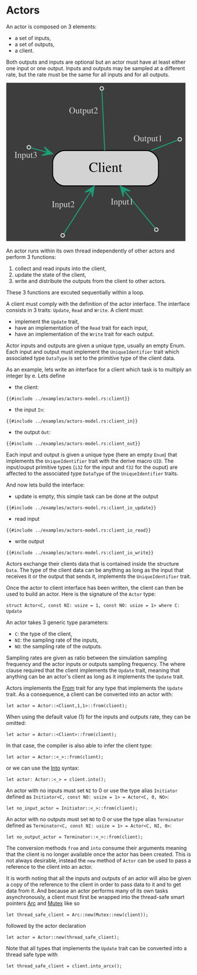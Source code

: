 # Actors

An actor is composed on 3 elements:

 * a set of inputs,
 * a set of outputs,
 * a client.

 Both outputs and inputs are optional but an actor must have at least either one input or one output.
 Inputs and outputs may be sampled at a different rate, but the rate must be the same for all inputs and for all outputs.

 ![Gmt actors](actor-model.svg)

An actor runs within its own thread independently of other actors and perform 3 functions:

 1. collect and read inputs into the client,
 2. update the state of the client,
 3. write and distribute the outputs from the client to other actors.

These 3 functions are excuted sequentially within a loop.

A client must comply with the definition of the actor interface.
The interface consists in 3 traits: `Update`, `Read` and `Write`.
A client must:
 * implement the `Update` trait,
 * have an implementation of the `Read` trait for each input,
 * have an implementation of the `Write` trait for each output.

Actor inputs and outputs are given a unique type, usually an empty Enum.
Each input and output must implement the `UniqueIdentifier` trait which associated type `DataType` is set to the primitive type of the client data.

As an example, lets write an interface for a client which task is to multiply an integer by e.
 Lets define
 
  * the client:
 ```rust,no_run,noplayground
{{#include ../examples/actors-model.rs:client}}
 ```
  * the input `In`:
 ```rust,no_run,noplayground
{{#include ../examples/actors-model.rs:client_in}}
 ```
   * the output `Out`:
 ```rust,no_run,noplayground
{{#include ../examples/actors-model.rs:client_out}}
 ```
Each input and output is given a unique type (here an empty `Enum`) that implements the `UniqueIdentifier` trait with the derive macro `UID`. 
The input/ouput primitive types (`i32` for the input and `f32` for the ouput) are affected to the associated type `DataType` of the `UniqueIdentifier` traits.

And now lets build the interface:
  * update is empty, this simple task can be done at the output
```rust,no_run,noplayground
{{#include ../examples/actors-model.rs:client_io_update}}
```
 * read input
```rust,no_run,noplayground
{{#include ../examples/actors-model.rs:client_io_read}}

```
 * write output
```rust,no_run,noplayground
{{#include ../examples/actors-model.rs:client_io_write}}
```

Actors exchange their clients data that is contained inside the structure `Data`. 
The type of the client data can be anything as long as the input that receives it or the output that sends it, implements the `UniqueIdentifier` trait.

Once the actor to client interface has been written, the client can then be used to build an actor.
Here is the signature of the `Actor` type:
```rust,no_run,noplayground
struct Actor<C, const NI: usize = 1, const NO: usize = 1> where C: Update
```
An actor takes 3 generic type parameters: 
 * `C`: the type of the client,
 * `NI`: the sampling rate of the inputs,
 * `NO`: the sampling rate of the outputs.

Sampling rates are given as ratio between the simulation sampling frequency and the actor inputs or outputs sampling frequency.
The where clause required that the client implements the `Update` trait, meaning that anything can be an actor's client as long as it implements the `Update` trait.

Actors implements the [From](https://doc.rust-lang.org/std/convert/trait.From.html) trait for any type that implements the `Update` trait. 
As a consequence, a client can be converted into an actor with:
```rust,no_run,noplayground
let actor = Actor::<Client,1,1>::from(client);
```
When using the default value (1) for the inputs and outputs rate, they can be omitted:
```rust,no_run,noplayground
let actor = Actor::<Client>::from(client);
```
In that case, the compiler is also able to infer the client type:
```rust,no_run,noplayground
let actor = Actor::<_>::from(client);
```
or we can use the [Into](https://doc.rust-lang.org/std/convert/trait.Into.html) syntax:
```rust,no_run,noplayground
let actor: Actor::<_> = client.into();
```

An actor with no inputs must set `NI` to 0 or use the type alias `Initiator` defined as `Initiator<C, const NO: usize = 1> = Actor<C, 0, NO>`:
```rust,no_run,noplayground
let no_input_actor = Initiator::<_>::from(client);
```
An actor with no outputs must set `NO` to 0 or use the type alias `Terminator` defined as `Terminator<C, const NI: usize = 1> = Actor<C, NI, 0>`:
```rust,no_run,noplayground
let no_output_actor = Terminator::<_>::from(client);
```

The conversion methods `from` and `into` consume their arguments meaning that the client is no longer available once the actor has been created.
This is not always desirable, instead the `new` method of  `Actor` can be used to pass a reference to the client into an actor.

It is worth noting that all the inputs and outputs of an actor will also be given a copy of the reference to the client in order to pass data to it and to get data from it.
And because an actor performs many of its own tasks asynchronously, a client must first be wrapped into the thread-safe smart pointers [Arc](https://doc.rust-lang.org/std/sync/struct.Arc.html) and [Mutex](https://doc.rust-lang.org/std/sync/struct.Mutex.html) like so
```rust,no_run,noplayground
let thread_safe_client = Arc::new(Mutex::new(client));
```
followed by the actor declaration
```rust,no_run,noplayground
let actor = Actor::new(thread_safe_client);
```
Note that all types that implements the `Update` trait can be converted into a thread safe type with
```rust,no_run,noplayground
let thread_safe_client = client.into_arcx();
```